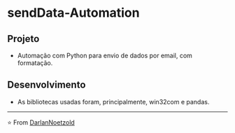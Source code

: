 # sendData-Automation

## Projeto
* Automação com Python para envio de dados por email, com formatação. 

## Desenvolvimento
* As bibliotecas usadas foram, principalmente, win32com e pandas.

---

⭐️ From [DarlanNoetzold](https://github.com/DarlanNoetzold)
